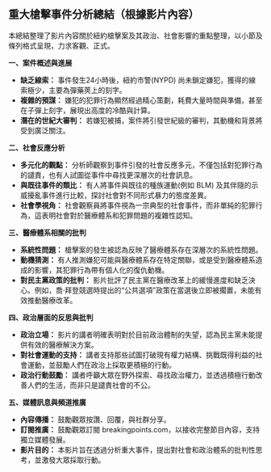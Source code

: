 ## 重大槍擊事件分析總結（根據影片內容）

本總結整理了影片內容關於紐約槍擊案及其政治、社會影響的重點整理，以小節及條列格式呈現，力求客觀、正式。

**一、案件概述與進展**

*   **缺乏線索：**  事件發生24小時後，紐約市警(NYPD) 尚未鎖定嫌犯，獲得的線索極少，主要為彈藥莢上的刻字。
*   **複雜的預謀：**  嫌犯的犯罪行為顯然經過精心策劃，耗費大量時間與準備，甚至在子彈上刻字，展現出高度的冷酷與計算。
*   **潛在的世紀大審判：** 若嫌犯被捕，案件將引發世紀級的審判，其動機和背景將受到廣泛關注。

**二、社會反應分析**

*   **多元化的觀點：** 分析師觀察到事件引發的社會反應多元，不僅包括對犯罪行為的譴責，也有人試圖從事件中尋找更深層次的社會訊息。
*   **與既往事件的類比：**  有人將事件與既往的種族運動(例如 BLM) 及其伴隨的示威擾亂事件進行比較，探討社會對不同形式暴力的態度差異。
*   **社會學視角：**  社會觀察員將事件視為一宗典型的社會事件，而非單純的犯罪行為，這表明社會對於醫療體系和犯罪問題的複雜性認知。

**三、醫療體系相關的批判**

*   **系統性問題：**  槍擊案的發生被認為反映了醫療體系存在深層次的系統性問題。
*   **動機猜測：**  有人推測嫌犯可能與醫療體系存在特定關聯，或是受到醫療體系造成的影響，其犯罪行為帶有個人化的復仇動機。
*   **對民主黨政策的批判：** 影片批評了民主黨在醫療改革上的緩慢進度和缺乏決心。例如，喬·拜登競選時提出的“公共選項”政策在當選後立即被擱置，未能有效推動醫療改革。

**四、政治層面的反思與批判**

*   **政治立場：** 影片的講者明確表明對於目前政治體制的失望，認為民主黨未能提供有效的醫療解決方案。
*   **對社會運動的支持：** 講者支持那些試圖打破現有權力結構、挑戰既得利益的社會運動，並鼓勵人們在政治上採取更積極的行動。
*   **政治行動鼓勵：** 講者呼籲大眾在野外探索、尋找政治權力，並透過積極行動改善人們的生活，而非只是譴責社會的不公。

**五、媒體訊息與頻道推廣**

*   **內容傳播：** 鼓勵觀眾按讚、回覆，與社群分享。
*   **訂閱推廣：** 鼓勵觀眾訂閱 breakingpoints.com，以接收完整節目內容，支持獨立媒體發展。
*   **影片目的：** 本影片旨在透過分析重大事件，提出對社會和政治體系的批判性思考，並激發大眾採取行動。